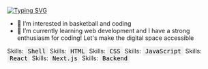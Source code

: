 [![Typing SVG](https://readme-typing-svg.demolab.com?font=Fira+Code&pause=1000&random=false&width=435&lines=My+name+is+Andreas&color=%23FF0000)](https://git.io/typing-svg)
- 👀 I’m interested in basketball and coding
- 🌱 I’m currently learning web development
and I have a strong enthusiasm for coding! Let's make the digital space accessible

Skills:   <kbd style="background-color: #f0f0f0; color: black; padding: 3px 6px; border-radius: 3px;">Shell</kbd>  Skills: <kbd style="background-color: #f0f0f0; color: black; padding: 3px 6px; border-radius: 3px;">HTML</kbd>  Skills: <kbd style="background-color: #f0f0f0; color: black; padding: 3px 6px; border-radius: 3px;">CSS</kbd>  Skills: <kbd style="background-color: #f0f0f0; color: black; padding: 3px 6px; border-radius: 3px;">JavaScript</kbd>  Skills: <kbd style="background-color: #f0f0f0; color: black; padding: 3px 6px; border-radius: 3px;">React</kbd>  Skills: <kbd style="background-color: #f0f0f0; color: black; padding: 3px 6px; border-radius: 3px;">Next.js</kbd>  Skills: <kbd style="background-color: #f0f0f0; color: black; padding: 3px 6px; border-radius: 3px;">Backend</kbd>  


<!---
Andreas-Gottwald/Andreas-Gottwald is a ✨ special ✨ repository because its `README.md` (this file) appears on your GitHub profile.
You can click the Preview link to take a look at your changes.
--->
